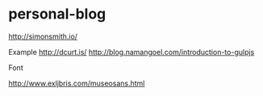 # personal-blog

http://simonsmith.io/

Example
http://dcurt.is/
http://blog.namangoel.com/introduction-to-gulpjs

Font

http://www.exljbris.com/museosans.html
